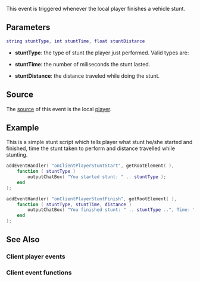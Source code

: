This event is triggered whenever the local player finishes a vehicle stunt.

Parameters
----------

``` lua
string stuntType, int stuntTime, float stuntDistance
```

-   **stuntType**: the type of stunt the player just performed. Valid types are:

-   **stuntTime**: the number of miliseconds the stunt lasted.
-   **stuntDistance**: the distance traveled while doing the stunt.

Source
------

The [source](/event_system#Event_source.md "wikilink") of this event is the local [player](/player.md "wikilink").

Example
-------

This is a simple stunt script which tells player what stunt he/she started and finished, time the stunt taken to perform and distance travelled while stunting.

``` lua
addEventHandler( "onClientPlayerStuntStart", getRootElement( ),
    function ( stuntType )
        outputChatBox( "You started stunt: " .. stuntType );
    end
);

addEventHandler( "onClientPlayerStuntFinish", getRootElement( ),
    function ( stuntType, stuntTime, distance )
        outputChatBox( "You finished stunt: " .. stuntType ..", Time: " .. tostring( stuntTime ) .. ", Distance: " .. tostring( distance ) );
    end
);
```

See Also
--------

### Client player events

### Client event functions
